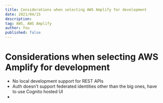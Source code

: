 ```yaml
---
title: Considerations when selecting AWS Amplify for development
date: 2021/04/15
description:
tag: AWS, AWS Amplify
author: You
published: false
---
```


# Considerations when selecting AWS Amplify for development

- No local development support for REST APIs
- Auth doesn’t support federated identities other than the big ones, have to use Cognito hosted UI
-
